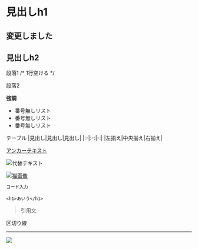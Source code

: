 # 見出しh1

## 変更しました

## 見出しh2

段落1 /* 1行空ける */

段落2

**強調**

- 番号無しリスト
- 番号無しリスト
- 番号無しリスト

テーブル
|見出し|見出し|見出し|
|:-|:-:|-:|
|左揃え|中央揃え|右揃え|

[アンカーテキスト](リンクパス)

![代替テキスト](https://placekitten.com/200/200)

[![猫画像](https://placekitten.com/200/200)](https://placekitten.com/)
  
```html
コード入力
```

```<h1>あいう</h1>```

> 引用文

区切り線
- - -
  
<!-- バージョンチップ -->
![](https://img.shields.io/badge/左側の文字-好きな文字-ff0.svg)
